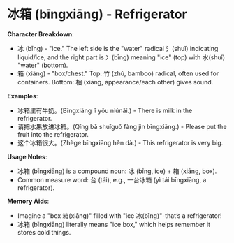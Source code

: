 # **冰箱 (bīngxiāng) - Refrigerator**

**Character Breakdown**:  
- 冰 (bīng) - "ice." The left side is the "water" radical 氵(shuǐ) indicating liquid/ice, and the right part is 冫(bīng) meaning "ice" (top) with 水(shuǐ) "water" (bottom).  
- 箱 (xiāng) - "box/chest." Top: 竹 (zhú, bamboo) radical, often used for containers. Bottom: 相 (xiāng, appearance/each other) gives sound.

**Examples**:  
- 冰箱里有牛奶。(Bīngxiāng lǐ yǒu niúnǎi.) - There is milk in the refrigerator.  
- 请把水果放进冰箱。(Qǐng bǎ shuǐguǒ fàng jìn bīngxiāng.) - Please put the fruit into the refrigerator.  
- 这个冰箱很大。(Zhège bīngxiāng hěn dà.) - This refrigerator is very big.

**Usage Notes**:  
- 冰箱 (bīngxiāng) is a compound noun: 冰 (bīng, ice) + 箱 (xiāng, box).  
- Common measure word: 台 (tái), e.g., 一台冰箱 (yì tái bīngxiāng, a refrigerator).

**Memory Aids**:  
- Imagine a "box 箱(xiāng)" filled with "ice 冰(bīng)"-that’s a refrigerator!  
- 冰箱 (bīngxiāng) literally means "ice box," which helps remember it stores cold things.